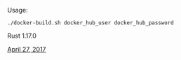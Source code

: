 Usage:

`./docker-build.sh docker_hub_user docker_hub_password`

Rust 1.17.0

[April 27, 2017](https://blog.rust-lang.org/2017/04/27/Rust-1.17.html)
